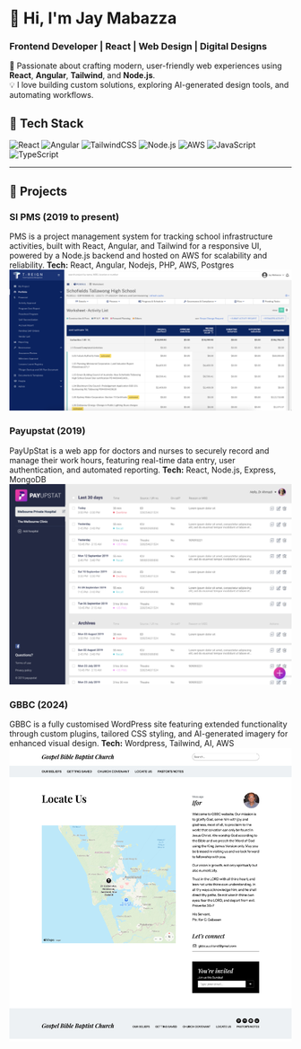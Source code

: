 # 👋 Hi, I'm Jay Mabazza  
### Frontend Developer | React | Web Design | Digital Designs

🚀 Passionate about crafting modern, user-friendly web experiences using **React**, **Angular**, **Tailwind**, and **Node.js**.  
💡 I love building custom solutions, exploring AI-generated design tools, and automating workflows.

## 🧩 Tech Stack
![React](https://img.shields.io/badge/React-20232A?style=for-the-badge&logo=react&logoColor=61DAFB)
![Angular](https://img.shields.io/badge/Angular-DD0031?style=for-the-badge&logo=angular&logoColor=white)
![TailwindCSS](https://img.shields.io/badge/TailwindCSS-38B2AC?style=for-the-badge&logo=tailwind-css&logoColor=white)
![Node.js](https://img.shields.io/badge/Node.js-43853D?style=for-the-badge&logo=node.js&logoColor=white)
![AWS](https://img.shields.io/badge/AWS-232F3E?style=for-the-badge&logo=amazonaws&logoColor=FF9900)
![JavaScript](https://img.shields.io/badge/JavaScript-F7DF1E?style=for-the-badge&logo=javascript&logoColor=black)
![TypeScript](https://img.shields.io/badge/TypeScript-007ACC?style=for-the-badge&logo=typescript&logoColor=white)

---
## 🧠 Projects

### SI PMS (2019 to present)
PMS is a project management system for tracking school infrastructure activities, built with React, Angular, and Tailwind for a responsive UI, powered by a Node.js backend and hosted on AWS for scalability and reliability.
**Tech:** React, Angular, Nodejs, PHP, AWS, Postgres 
![Alt Text](https://github.com/jaymabazza/mywork/blob/main/si-pms.png?raw=true)

### Payupstat (2019)
PayUpStat is a web app for doctors and nurses to securely record and manage their work hours, featuring real-time data entry, user authentication, and automated reporting.
**Tech:** React, Node.js, Express, MongoDB 
![Alt Text](https://github.com/jaymabazza/mywork/blob/main/payup-stat.png?raw=true)

### GBBC (2024)
GBBC is a fully customised WordPress site featuring extended functionality through custom plugins, tailored CSS styling, and AI-generated imagery for enhanced visual design.
**Tech:** Wordpress, Tailwind, AI, AWS 
![Alt Text](https://github.com/jaymabazza/mywork/blob/main/screencapture-gbbcnz-org-locate-us-2025-10-02-17_40_47.png?raw=true)




